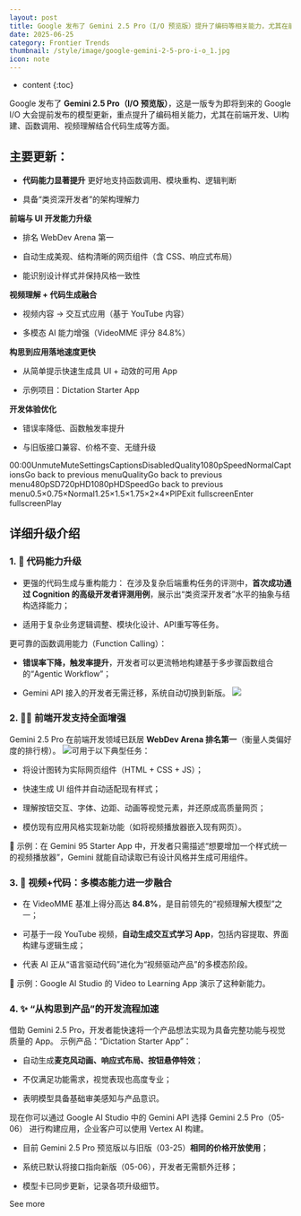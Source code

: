 ```yaml
---
layout: post
title: Google 发布了 Gemini 2.5 Pro（I/O 预览版）提升了编码等相关能力，尤其在前端开发方面
date: 2025-06-25
category: Frontier Trends
thumbnail: /style/image/google-gemini-2-5-pro-i-o_1.jpg
icon: note
---
```

* content
{:toc}

Google 发布了 **Gemini 2.5 Pro（I/O 预览版）**，这是一版专为即将到来的 Google I/O 大会提前发布的模型更新，重点提升了编码相关能力，尤其在前端开发、UI构建、函数调用、视频理解结合代码生成等方面。

## 主要更新：

- **代码能力显著提升**
更好地支持函数调用、模块重构、逻辑判断

- 具备“类资深开发者”的架构理解力

**前端与 UI 开发能力升级**

- 排名 WebDev Arena 第一

- 自动生成美观、结构清晰的网页组件（含 CSS、响应式布局）

- 能识别设计样式并保持风格一致性

**视频理解 + 代码生成融合**

- 视频内容 → 交互式应用（基于 YouTube 内容）

- 多模态 AI 能力增强（VideoMME 评分 84.8%）

**构思到应用落地速度更快**

- 从简单提示快速生成具 UI + 动效的可用 App

- 示例项目：Dictation Starter App

**开发体验优化**

- 错误率降低、函数触发率提升

- 与旧版接口兼容、价格不变、无缝升级

00:00UnmuteMuteSettingsCaptionsDisabledQuality1080pSpeedNormalCaptionsGo back to previous menuQualityGo back to previous menu480pSD720pHD1080pHDSpeedGo back to previous menu0.5×0.75×Normal1.25×1.5×1.75×2×4×PIPExit fullscreenEnter fullscreenPlay
## 详细升级介绍

### 1. 🚀 **代码能力升级**

- 更强的代码生成与重构能力：
在涉及复杂后端重构任务的评测中，**首次成功通过 Cognition 的高级开发者评测用例**，展示出“类资深开发者”水平的抽象与结构选择能力；

- 适用于复杂业务逻辑调整、模块化设计、API重写等任务。

更可靠的函数调用能力（Function Calling）：

- **错误率下降，触发率提升**，开发者可以更流畅地构建基于多步骤函数组合的“Agentic Workflow”；

- Gemini API 接入的开发者无需迁移，系统自动切换到新版。
![](https://assets-v2.circle.so/stwflwumgauuv5eg4mt3yjmvu57o)

### 2. 🧑‍💻 **前端开发支持全面增强**
Gemini 2.5 Pro 在前端开发领域已跃居 **WebDev Arena 排名第一**（衡量人类偏好度的排行榜）。
![](https://assets-v2.circle.so/0k7vhicgwgv2nwefdl3g8e644ctg)可用于以下典型任务：

- 将设计图转为实际网页组件（HTML + CSS + JS）；

- 快速生成 UI 组件并自动适配现有样式；

- 理解按钮交互、字体、边距、动画等视觉元素，并还原成高质量网页；

- 模仿现有应用风格实现新功能（如将视频播放器嵌入现有网页）。

🎯 示例：在 Gemini 95 Starter App 中，开发者只需描述“想要增加一个样式统一的视频播放器”，Gemini 就能自动读取已有设计风格并生成可用组件。

### 3. 🎥 **视频+代码：多模态能力进一步融合**

- 在 VideoMME 基准上得分高达 **84.8%**，是目前领先的“视频理解大模型”之一；

- 可基于一段 YouTube 视频，**自动生成交互式学习 App**，包括内容提取、界面构建与逻辑生成；

- 代表 AI 正从“语言驱动代码”进化为“视频驱动产品”的多模态阶段。

📌 示例：Google AI Studio 的 Video to Learning App 演示了这种新能力。

### 4. ✨ **“从构思到产品”的开发流程加速**
借助 Gemini 2.5 Pro，开发者能快速将一个产品想法实现为具备完整功能与视觉质量的 App。
示例产品：“Dictation Starter App”：

- 自动生成**麦克风动画、响应式布局、按钮悬停特效**；

- 不仅满足功能需求，视觉表现也高度专业；

- 表明模型具备基础审美感知与产品意识。

现在你可以通过 Google AI Studio 中的 Gemini API 选择 Gemini 2.5 Pro（05-06） 进行构建应用，企业客户可以使用 Vertex AI 构建。

- 目前 Gemini 2.5 Pro 预览版以与旧版（03-25）**相同的价格开放使用**；

- 系统已默认将接口指向新版（05-06），开发者无需额外迁移；

- 模型卡已同步更新，记录各项升级细节。

See more